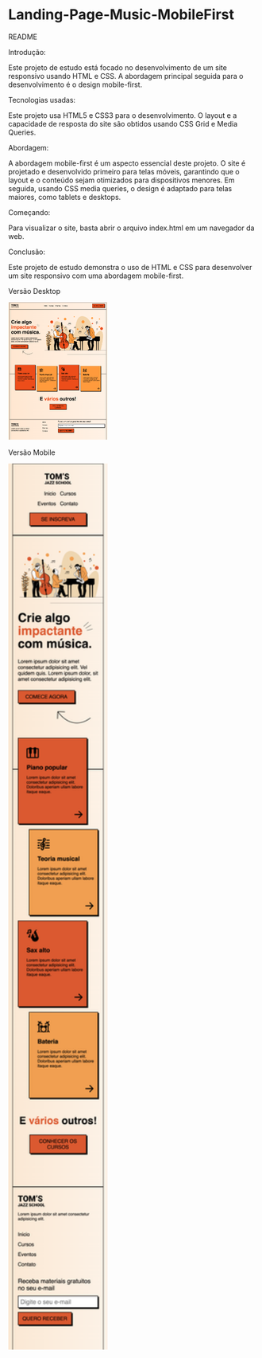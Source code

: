 # Landing-Page-Music-MobileFirst

README

Introdução: 

Este projeto de estudo está focado no desenvolvimento de um site responsivo usando HTML e CSS. A abordagem principal seguida para o desenvolvimento é o design mobile-first. 

Tecnologias usadas: 

Este projeto usa HTML5 e CSS3 para o desenvolvimento. O layout e a capacidade de resposta do site são obtidos usando CSS Grid e Media Queries. 

Abordagem: 

A abordagem mobile-first é um aspecto essencial deste projeto. O site é projetado e desenvolvido primeiro para telas móveis, garantindo que o layout e o conteúdo sejam otimizados para dispositivos menores. Em seguida, usando CSS media queries, o design é adaptado para telas maiores, como tablets e desktops. 

Começando: 

Para visualizar o site, basta abrir o arquivo index.html em um navegador da web. 

Conclusão: 

Este projeto de estudo demonstra o uso de HTML e CSS para desenvolver um site responsivo com uma abordagem mobile-first.

Versão Desktop 

<img src="printdesktop.png" width="200">

Versão Mobile

<img src="printmobile.png" width="200">